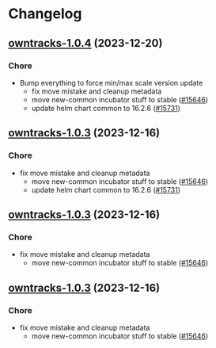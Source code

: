 # Changelog



## [owntracks-1.0.4](https://github.com/truecharts/charts/compare/owntracks-1.0.2...owntracks-1.0.4) (2023-12-20)

### Chore

- Bump everything to force min/max scale version update
  - fix move mistake and cleanup metadata
  - move new-common incubator stuff to stable ([#15646](https://github.com/truecharts/charts/issues/15646))
  - update helm chart common to 16.2.6 ([#15731](https://github.com/truecharts/charts/issues/15731))
  
  


## [owntracks-1.0.3](https://github.com/truecharts/charts/compare/owntracks-1.0.2...owntracks-1.0.3) (2023-12-16)

### Chore

- fix move mistake and cleanup metadata
  - move new-common incubator stuff to stable ([#15646](https://github.com/truecharts/charts/issues/15646))
  - update helm chart common to 16.2.6 ([#15731](https://github.com/truecharts/charts/issues/15731))
  
  


## [owntracks-1.0.3](https://github.com/truecharts/charts/compare/owntracks-1.0.2...owntracks-1.0.3) (2023-12-16)

### Chore

- fix move mistake and cleanup metadata
  - move new-common incubator stuff to stable ([#15646](https://github.com/truecharts/charts/issues/15646))
  
  


## [owntracks-1.0.3](https://github.com/truecharts/charts/compare/owntracks-1.0.2...owntracks-1.0.3) (2023-12-16)

### Chore

- fix move mistake and cleanup metadata
  - move new-common incubator stuff to stable ([#15646](https://github.com/truecharts/charts/issues/15646))
  
  